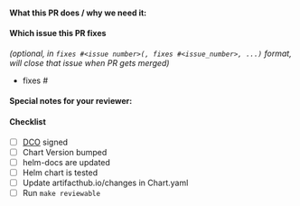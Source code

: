 <!--
Thank you for contributing to fluxcd-community/helm-charts.
Before you submit this PR we'd like to make sure you are aware of our technical requirements and best practices:

* https://github.com/fluxcd-community/helm-charts/blob/main/CONTRIBUTING.md#technical-requirements
* https://helm.sh/docs/chart_best_practices/

Please make sure you test your changes before you push them.
Once pushed, GitHub Actions will run across your changes and do some initial checks and linting.
These checks run very quickly.
Please check the results.
We would like these checks to pass before we even continue reviewing your changes.
-->
#### What this PR does / why we need it:

#### Which issue this PR fixes
*(optional, in `fixes #<issue number>(, fixes #<issue_number>, ...)` format, will close that issue when PR gets merged)*
  - fixes #

#### Special notes for your reviewer:

#### Checklist
<!-- [Place an '[x]' (no spaces) in all applicable fields. Please remove unrelated fields.] -->
- [ ] [DCO](https://github.com/fluxcd-community/helm-charts/blob/main/CONTRIBUTING.md#sign-off-your-work) signed
- [ ] Chart Version bumped
- [ ] helm-docs are updated
- [ ] Helm chart is tested
- [ ] Update artifacthub.io/changes in Chart.yaml
- [ ] Run `make reviewable`
